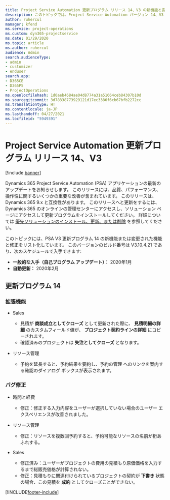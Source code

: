 ```yaml
---
title: Project Service Automation 更新プログラム リリース 14、V3 の新機能と変更点
description: このトピックでは、Project Service Automation バージョン 14、V3 の新機能と変更点について説明します。
author: ruhercul
manager: kfend
ms.service: project-operations
ms.custom: dyn365-projectservice
ms.date: 01/29/2020
ms.topic: article
ms.author: ruhercul
audience: Admin
search.audienceType:
- admin
- customizer
- enduser
search.app:
- D365CE
- D365PS
- ProjectOperations
ms.openlocfilehash: 1d0aeb4684ae04d8774a31a51664ceb84307b10d
ms.sourcegitcommit: 3d78338773929121d17ec3386f6cb67bfb2272cc
ms.translationtype: HT
ms.contentlocale: ja-JP
ms.lasthandoff: 04/27/2021
ms.locfileid: "5949391"
---
```

# <a name="project-service-automation-update-release-14-v3"></a>Project Service Automation 更新プログラム リリース 14、V3

[!include [banner](../includes/psa-now-project-operations.md)]

Dynamics 365 Project Service Automation (PSA) アプリケーションの最新のアップデートをお知らせします。 このリリースには、品質、パフォーマンス、操作性に関するいくつかの重要な改善が含まれています。 このリリースは、Dynamics 365 9.x と互換性があります。 このリリースへと更新をするには、Dynamics 365 のオンラインの管理センターにアクセスし、ソリューション ページにアクセスして更新プログラムをインストールしてください。 詳細については [優先ソリューションのインストール、更新、または削除](/power-platform/admin/install-remove-preferred-solution) を参照してください。

このトピックには、PSA V3 更新プログラム 14 の新機能または変更された機能と修正をリスト化しています。 このバージョンのビルド番号は V3.10.4.21 であり、次のスケジュールで入手できます:

- **一般的な入手（自己プログラム アップデート）：** 2020年1月
- **自動更新：** 2020年2月

## <a name="update-release-14"></a>更新プログラム 14

### <a name="enhancements"></a>拡張機能

- Sales

     - 見積が **商談成立としてクローズ** として更新された際に、 **見積明細の詳細** のカスタムフィールド値が、 **プロジェクト契約ラインの詳細** にコピーされます。
     - 確認済みのプロジェクトは **失注としてクローズ** となります。

- リソース管理

     - 予約を延長すると、予約結果を要約し、予約の管理 へのリンクを案内する確認のダイアログ ボックスが表示されます。


### <a name="bug-fixes"></a>バグ修正

- 時間と経費

     - 修正：修正する入力内容をユーザーが選択していない場合のユーザー エクスペリエンスが改善されました。

- リソース管理

     - 修正：リソースを複数回予約すると、予約可能なリソースの名前が桁あふれする。

- Sales

     - 修正済み：ユーザーがプロジェクトの費用の見積もり原価価格を入力するまで総販売価格が計算されない。
     - 修正：見積もりに関連付けられているプロジェクトの契約が **下書き** 状態の場合、この見積を **成約** としてクローズことができない。



[!INCLUDE[footer-include](../includes/footer-banner.md)]